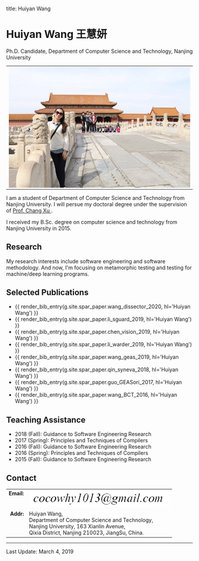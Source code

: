 title: Huiyan Wang

# Huiyan Wang 王慧妍

Ph.D. Candidate, Department of Computer Science and Technology, Nanjing University

<table width="720px"><tr><td>

<img style="float:left; display: inline" src="why.jpg">

</td></tr></table>

I am a student of Department of Computer Science and Technology from Nanjing University. I will persue my doctoral degree under the supervision of <a href="http://cs.nju.edu.cn/changxu/">Prof. Chang Xu </a>. <br>

I received my B.Sc. degree on computer science and technology from Nanjing University in 2015.<br>

## Research

My research interests include software engineering and software methodology. And now, I'm focusing on metamorphic testing and testing for machine/deep learning programs.

## Selected Publications

* {{ render_bib_entry(g.site.spar_paper.wang_dissector_2020, hl='Huiyan Wang') }}
* {{ render_bib_entry(g.site.spar_paper.li_sguard_2019, hl='Huiyan Wang') }}
* {{ render_bib_entry(g.site.spar_paper.chen_vision_2019, hl='Huiyan Wang') }}
* {{ render_bib_entry(g.site.spar_paper.li_warder_2019, hl='Huiyan Wang') }}
* {{ render_bib_entry(g.site.spar_paper.wang_geas_2019, hl='Huiyan Wang') }}
* {{ render_bib_entry(g.site.spar_paper.qin_syneva_2018, hl='Huiyan Wang') }}
* {{ render_bib_entry(g.site.spar_paper.guo_GEASori_2017, hl='Huiyan Wang') }}
* {{ render_bib_entry(g.site.spar_paper.wang_BCT_2016, hl='Huiyan Wang') }}


## Teaching Assistance

* 2018 (Fall): Guidance to Software Engineering Research
* 2017 (Spring): Principles and Techniques of Compilers
* 2016 (Fall): Guidance to Software Engineering Research
* 2016 (Spring): Principles and Techniques of Compilers
* 2015 (Fall): Guidance to Software Engineering Research

## Contact

<table>
<tr valign="top">
	<td align="right"><b>Email: </b></td><td><img src="email.png"></td>
</tr>
<tr valign="top">
	<td align="right"><b>Addr: </b></td><td>Huiyan Wang,<br> Department of Computer Science and Technology,<br> Nanjing University, 163 Xianlin Avenue,<br> Qixia District, Nanjing 210023, JiangSu, China.</td>
</tr>
</table>

<hr>

Last Update: March 4, 2019
